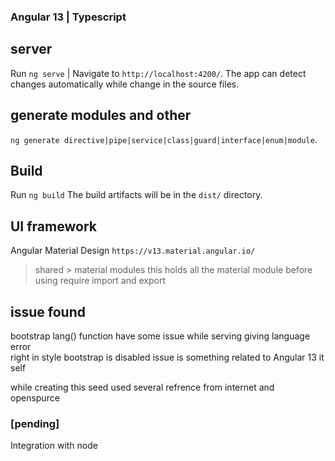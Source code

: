 ### Angular 13 | Typescript
## server

Run `ng serve` |  Navigate to `http://localhost:4200/`. The app can detect changes automatically while change in the source files.

## generate modules and other

`ng generate directive|pipe|service|class|guard|interface|enum|module`.

## Build

Run `ng build` 
The build artifacts will be in the `dist/` directory.


## UI framework 
Angular Material Design 
`https://v13.material.angular.io/`
> shared > material modules 
this holds all the material module before using 
require import and export

## issue found 
bootstrap lang() function have some issue 
while serving giving language error  
right in style bootstrap is disabled 
issue is something related to Angular 13 it self 


while creating this seed used several refrence from internet and openspurce 

### [pending]

Integration with node 
